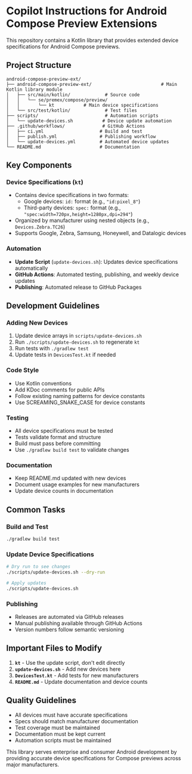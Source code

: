 # Copilot Instructions for Android Compose Preview Extensions

This repository contains a Kotlin library that provides extended device specifications for Android Compose previews.

## Project Structure

```
android-compose-preview-ext/
├── android-compose-preview-ext/                          # Main Kotlin library module
│   ├── src/main/kotlin/             # Source code
│   │   └── se/premex/compose/preview/
│   │       └── kt           # Main device specifications
│   └── src/test/kotlin/             # Test files
├── scripts/                         # Automation scripts
│   └── update-devices.sh           # Device update automation
├── .github/workflows/              # GitHub Actions
│   ├── ci.yml                     # Build and test
│   ├── publish.yml                # Publishing workflow  
│   └── update-devices.yml         # Automated device updates
└── README.md                      # Documentation
```

## Key Components

### Device Specifications (`kt`)
- Contains device specifications in two formats:
  - Google devices: `id:` format (e.g., `"id:pixel_8"`)
  - Third-party devices: `spec:` format (e.g., `"spec:width=720px,height=1280px,dpi=294"`)
- Organized by manufacturer using nested objects (e.g., `Devices.Zebra.TC26`)
- Supports Google, Zebra, Samsung, Honeywell, and Datalogic devices

### Automation
- **Update Script** (`update-devices.sh`): Updates device specifications automatically
- **GitHub Actions**: Automated testing, publishing, and weekly device updates
- **Publishing**: Automated release to GitHub Packages

## Development Guidelines

### Adding New Devices
1. Update device arrays in `scripts/update-devices.sh`
2. Run `./scripts/update-devices.sh` to regenerate `kt`
3. Run tests with `./gradlew test`
4. Update tests in `DevicesTest.kt` if needed

### Code Style
- Use Kotlin conventions
- Add KDoc comments for public APIs
- Follow existing naming patterns for device constants
- Use SCREAMING_SNAKE_CASE for device constants

### Testing
- All device specifications must be tested
- Tests validate format and structure
- Build must pass before committing
- Use `./gradlew build test` to validate changes

### Documentation
- Keep README.md updated with new devices
- Document usage examples for new manufacturers
- Update device counts in documentation

## Common Tasks

### Build and Test
```bash
./gradlew build test
```

### Update Device Specifications
```bash
# Dry run to see changes
./scripts/update-devices.sh --dry-run

# Apply updates
./scripts/update-devices.sh
```

### Publishing
- Releases are automated via GitHub releases
- Manual publishing available through GitHub Actions
- Version numbers follow semantic versioning

## Important Files to Modify

1. **`kt`** - Use the update script, don't edit directly
2. **`update-devices.sh`** - Add new devices here
3. **`DevicesTest.kt`** - Add tests for new manufacturers
4. **`README.md`** - Update documentation and device counts

## Quality Guidelines

- All devices must have accurate specifications
- Specs should match manufacturer documentation  
- Test coverage must be maintained
- Documentation must be kept current
- Automation scripts must be maintained

This library serves enterprise and consumer Android development by providing accurate device specifications for Compose previews across major manufacturers.